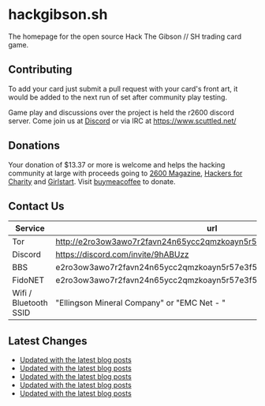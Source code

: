 # hackgibson.sh
The homepage for the open source Hack The Gibson // SH trading card game.


## Contributing

To add your card just submit a pull request with your card's front art, it would be added to the next run of set after community play testing.

Game play and discussions over the project is held the r2600 discord server. Come join us at [Discord](https://discord.com/invite/9hABUzz) or via IRC at https://www.scuttled.net/


## Donations

Your donation of $13.37 or more is welcome and helps the hacking community at large with proceeds going to [2600 Magazine](https://2600.com/), [Hackers for Charity](https://hackersforcharity.org) and [Girlstart](https://girlstart.org).  Visit [buymeacoffee](https://www.buymeacoffee.com/hackgibson.sh) to donate.


## Contact Us

Service | url
-|-
Tor | http://e2ro3ow3awo7r2favn24n65ycc2qmzkoayn5r57e3f56nvjwdcgg32ad.onion
Discord | https://discord.com/invite/9hABUzz
BBS | e2ro3ow3awo7r2favn24n65ycc2qmzkoayn5r57e3f56nvjwdcgg32ad.onion:23
FidoNET | e2ro3ow3awo7r2favn24n65ycc2qmzkoayn5r57e3f56nvjwdcgg32ad.onion:24554
Wifi / Bluetooth SSID | "Ellingson Mineral Company" or "EMC Net - <fidonet address>"

## Latest Changes
<!-- BLOG-POST-LIST:START -->
- [Updated with the latest blog posts](https://github.com/DFW2600/hackgibson.sh/commit/7d1a40e6fad93f94c8d9e89d35448922317e6e3a)
- [Updated with the latest blog posts](https://github.com/DFW2600/hackgibson.sh/commit/cb5b27ada3aed6fd6bf4af65f45ca78dae59bcc1)
- [Updated with the latest blog posts](https://github.com/DFW2600/hackgibson.sh/commit/78045e18b2fa86872d5990e59c598ef43b720470)
- [Updated with the latest blog posts](https://github.com/DFW2600/hackgibson.sh/commit/df201c8777ef2a69bd9a9def59f1e1c4a9086cba)
- [Updated with the latest blog posts](https://github.com/DFW2600/hackgibson.sh/commit/1f8028c28f09b38d5d96dd2b173425911699ffaf)
<!-- BLOG-POST-LIST:END -->
